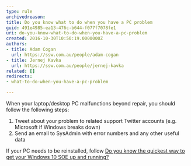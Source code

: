 ```yaml
---
type: rule
archivedreason: 
title: Do you know what to do when you have a PC problem
guid: 491e4985-ea13-476c-b644-f077f7078fe1
uri: do-you-know-what-to-do-when-you-have-a-pc-problem
created: 2016-10-30T10:50:19.0000000Z
authors:
- title: Adam Cogan
  url: https://ssw.com.au/people/adam-cogan
- title: Jernej Kavka
  url: https://ssw.com.au/people/jernej-kavka
related: []
redirects:
- what-to-do-when-you-have-a-pc-problem

---
```


When your laptop/desktop PC malfunctions beyond repair, you should follow the following steps:

<!--endintro-->



1. Tweet about your problem to related support Twitter accounts (e.g. Microsoft if Windows breaks down)
2. Send an email to SysAdmin with error numbers and any other useful data

If your PC needs to be reinstalled, follow [Do you know the quickest way to get your Windows 10 SOE up and running?](/do-you-know-the-quickest-way-to-get-your-windows-10-soe-up-and-running)
